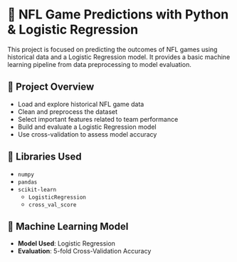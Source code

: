 # 🏈 NFL Game Predictions with Python & Logistic Regression

This project is focused on predicting the outcomes of NFL games using historical data and a Logistic Regression model. It provides a basic machine learning pipeline from data preprocessing to model evaluation.

## 📌 Project Overview

- Load and explore historical NFL game data
- Clean and preprocess the dataset
- Select important features related to team performance
- Build and evaluate a Logistic Regression model
- Use cross-validation to assess model accuracy

## 🧰 Libraries Used

- `numpy`
- `pandas`
- `scikit-learn`  
  - `LogisticRegression`
  - `cross_val_score`

## 🧠 Machine Learning Model

- **Model Used**: Logistic Regression
- **Evaluation**: 5-fold Cross-Validation Accuracy

